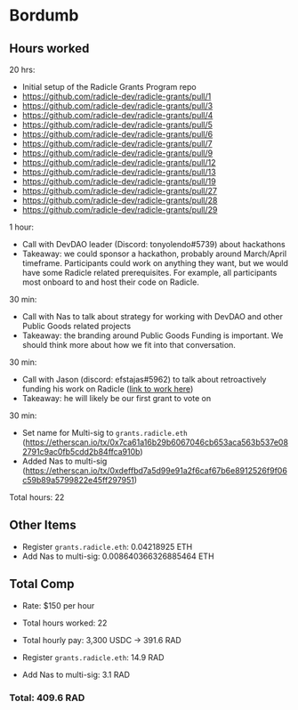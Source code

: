 # Bordumb

## Hours worked
20 hrs: 
* Initial setup of the Radicle Grants Program repo
* https://github.com/radicle-dev/radicle-grants/pull/1
* https://github.com/radicle-dev/radicle-grants/pull/3
* https://github.com/radicle-dev/radicle-grants/pull/4
* https://github.com/radicle-dev/radicle-grants/pull/5
* https://github.com/radicle-dev/radicle-grants/pull/6
* https://github.com/radicle-dev/radicle-grants/pull/7
* https://github.com/radicle-dev/radicle-grants/pull/9
* https://github.com/radicle-dev/radicle-grants/pull/12
* https://github.com/radicle-dev/radicle-grants/pull/13
* https://github.com/radicle-dev/radicle-grants/pull/19
* https://github.com/radicle-dev/radicle-grants/pull/27
* https://github.com/radicle-dev/radicle-grants/pull/28
* https://github.com/radicle-dev/radicle-grants/pull/29

1 hour:
* Call with DevDAO leader (Discord: tonyolendo#5739) about hackathons
* Takeaway: we could sponsor a hackathon, probably around March/April timeframe. Participants could work on anything they want, but we would have some Radicle related prerequisites. For example, all participants most onboard to and host their code on Radicle. 

30 min:
* Call with Nas to talk about strategy for working with DevDAO and other Public Goods related projects
* Takeaway: the branding around Public Goods Funding is important. We should think more about how we fit into that conversation. 

30 min:
* Call with Jason (discord: efstajas#5962) to talk about retroactively funding his work on Radicle ([link to work here](https://github.com/radicle-dev/radicle-upstream/pull/2180))
* Takeaway: he will likely be our first grant to vote on

30 min:
* Set name for Multi-sig to `grants.radicle.eth` (https://etherscan.io/tx/0x7ca61a16b29b6067046cb653aca563b537e082791c9ac0fb5cdd2b84ffca910b)
* Added Nas to multi-sig (https://etherscan.io/tx/0xdeffbd7a5d99e91a2f6caf67b6e8912526f9f06c59b89a5799822e45ff297951)

Total hours: 22

## Other Items

* Register `grants.radicle.eth`: 0.04218925 ETH 
* Add Nas to multi-sig: 0.008640366326885464 ETH

## Total Comp

* Rate: $150 per hour
* Total hours worked: 22
* Total hourly pay: 3,300 USDC -> 391.6 RAD


* Register `grants.radicle.eth`: 14.9 RAD
* Add Nas to multi-sig: 3.1 RAD

### Total: 409.6 RAD